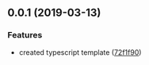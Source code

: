## 0.0.1 (2019-03-13)


### Features

* created typescript template ([72f1f90](https://github.com/igorsechyn/concierge/commit/72f1f90))



